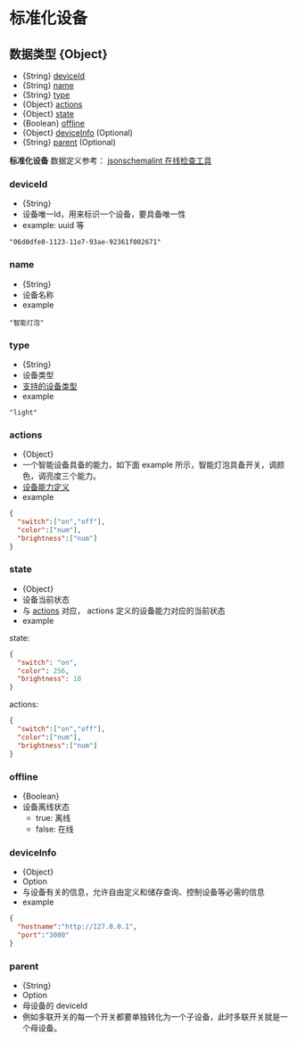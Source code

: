 # 标准化设备

## 数据类型 {Object}

- {String} [deviceId](#deviceId)
- {String} [name](#name)
- {String} [type](#type)
- {Object} [actions](#actions)
- {Object} [state](#state)
- {Boolean} [offline](#offline)
- {Object} [deviceInfo](#deviceInfo) (Optional)
- {String} [parent](#parent) (Optional)

**标准化设备** 数据定义参考： [jsonschemalint 在线检查工具](https://jsonschemalint.com/#/version/draft-04/markup/json?gist=f9b8fcb4b8e9e2761978fb9cbde48392)

### <span id = "deviceId">deviceId</span>

- {String}
- 设备唯一Id，用来标识一个设备，要具备唯一性
- example: uuid 等

```
"06d0dfe0-1123-11e7-93ae-92361f002671"
```

### <span id = "name">name</span>

- {String}
- 设备名称
- example

```
"智能灯泡"
```

### <span id = "type">type</span>

- {String}
- 设备类型
- [支持的设备类型](type.md)
- example

```
"light"
```

### <span id = "actions">actions</span>

- {Object}
- 一个智能设备具备的能力，如下面 example 所示，智能灯泡具备开关，调颜色，调亮度三个能力。
- [设备能力定义](actions-and-state.md)
- example

```JSON
{
  "switch":["on","off"],
  "color":["num"],
  "brightness":["num"]
}
```

### <span id = "state">state</span>

- {Object}
- 设备当前状态
- 与 [actions](#actions) 对应， actions 定义的设备能力对应的当前状态
- example

state:
```JSON
{
  "switch": "on",
  "color": 256,
  "brightness": 10
}
```
actions:
```JSON
{
  "switch":["on","off"],
  "color":["num"],
  "brightness":["num"]
}
```

### <span id = "offline">offline</span>

- {Boolean}
- 设备离线状态
  - true: 离线
  - false: 在线

### <span id = "deviceInfo">deviceInfo</span>

- {Object}
- Option
- 与设备有关的信息，允许自由定义和储存查询、控制设备等必需的信息
- example

```JSON
{
  "hostname":"http://127.0.0.1",
  "port":"3000"
}
```

### <span id = "parent">parent</span>

- {String}
- Option
- 母设备的 deviceId
- 例如多联开关的每一个开关都要单独转化为一个子设备，此时多联开关就是一个母设备。
